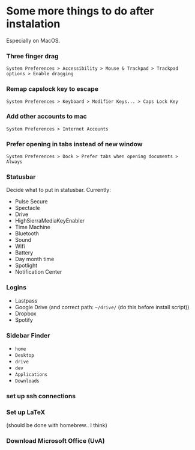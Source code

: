 # Some more things to do after instalation
Especially on MacOS.

### Three finger drag
`System Preferences > Accessibility > Mouse & Trackpad > Trackpad options > Enable dragging`

### Remap capslock key to escape
`System Preferences > Keyboard > Modifier Keys... > Caps Lock Key`

### Add other accounts to mac
`System Preferences > Internet Accounts`

### Prefer opening in tabs instead of new window
`System Preferences > Dock > Prefer tabs when opening documents > Always`

### Statusbar
Decide what to put in statusbar. Currently:
- Pulse Secure
- Spectacle
- Drive
- HighSierraMediaKeyEnabler
- Time Machine
- Bluetooth
- Sound
- Wifi
- Battery
- Day month time
- Spotlight
- Notification Center

### Logins
- Lastpass
- Google Drive (and correct path: `~/drive/` (do this before install script))
- Dropbox
- Spotify

### Sidebar Finder
- `home`
- `Desktop`
- `drive`
- `dev`
- `Applications`
- `Downloads`

### set up ssh connections

### Set up LaTeX
(should be done with homebrew.. I think)

### Download Microsoft Office (UvA)
